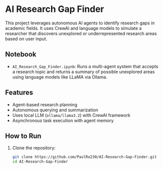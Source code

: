 # AI Research Gap Finder

This project leverages autonomous AI agents to identify research gaps in academic fields. It uses CrewAI and language models to simulate a researcher that discovers unexplored or underrepresented research areas based on user input.

## Notebook

- `AI_Research_Gap_Finder.ipynb`: Runs a multi-agent system that accepts a research topic and returns a summary of possible unexplored areas using language models like LLaMA via Ollama.

## Features

- Agent-based research planning
- Autonomous querying and summarization
- Uses local LLM (`ollama/llama3.2`) with CrewAI framework
- Asynchronous task execution with agent memory

## How to Run

1. Clone the repository:
   ```bash
   git clone https://github.com/PaulRo230/AI-Research-Gap-Finder.git
   cd AI-Research-Gap-Finder
